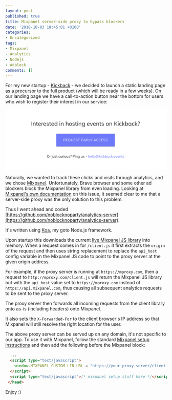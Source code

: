 ```yaml
---
layout: post
published: true
title: Mixpanel server-side proxy to bypass blockers
date: '2018-10-03 18:45:01 +0100'
categories:
- Uncategorized
tags:
- Mixpanel
- Analytics
- Nodejs
- Adblock
comments: []
---
```


For my new startup - [Kickback](https://kickback.events?utm_source=hiddentao_blog&utm_medium=post) - we decided to launch a static landing page as a precursor to the full product
(which will be ready in a few weeks). On our landing page we have a
call-to-action button near the bottom for users who wish to register their
interest in our service:

![screenshot](/assets/img/kickback-cta.png)

Naturally, we wanted to track these clicks and visits through analytics, and we
chose [Mixpanel](https://mixpanel.com). Unfortunately, Brave browser and some
other ad blockers block the Mixpanel library from even loading. Looking at
[Mixpanel's own documentation](https://help.mixpanel.com/hc/en-us/articles/115004499463-Ad-Blockers-Affect-Mixpanel) on this issue, it seemed clear to me that a server-side proxy was the only solution
to this problem.

Thus I went ahead and coded [https://github.com/noblocknoparty/analytics-server](https://github.com/noblocknoparty/analytics-server).

It's written using [Koa](https://koajs.com), my goto Node.js framework.

Upon startup this downloads the current [live Mixpanel JS library](https://cdn4.mxpnl.com/libs/mixpanel-2-latest.min.js) into memory. When a
request comes in for `/client.js` it first extracts the `origin` of the request and then
uses string replacement to replace the `api_host` config variable in the
Mixpanel JS code to point to the proxy server at the given origin address.

For example, if the proxy server is running at `https://mproxy.com`, then a
request to `http://mproxy.com/client.js` will return the Mixpanel JS library
but with the `api_host` value set to `https://mproxy.com` instead of
`https://api.mixpanel.com`, thus causing all subsequent analytics requests to
be sent to the proxy server.

The proxy server then forwards all incoming requests from the client library
onto as-is (including headers) onto Mixpanel.

It also sets the `X-Forwarded-For` to the client browser's IP address so that
Mixpanel will still resolve the right location for the user.

The above proxy server can be served up on any domain, it's not specific to our
app. To use it with Mixpanel, follow the standard [Mixpanel setup instructions](https://mixpanel.com/help/reference/javascript) and
then add the following before the Mixpanel block:

```html
  ...
  <script type="text/javascript">
    window.MIXPANEL_CUSTOM_LIB_URL = "https://your.proxy.server/client.js";
  </script>
  <script type="text/javascript">/* mixpanel setup stuff here */</script>
 </head>
```

Enjoy :)
